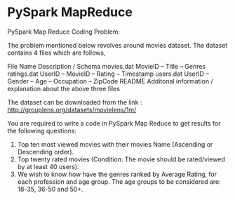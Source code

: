 # PySpark MapReduce
PySpark Map Reduce Coding Problem:
 
The problem mentioned below revolves around movies dataset. The dataset contains 4 files which are follows, 
 
 
File Name 	Description / Schema 
movies.dat 	MovieID – Title – Genres 
ratings.dat 	UserID – MovieID – Rating – Timestamp 
users.dat 	UserID – Gender – Age – Occupation – ZipCode 
README 	Additonal information / explanation about the above three files 
 
The dataset can be downloaded from the link :  http://grouplens.org/datasets/movielens/1m/ 
 
You are required to write a code in PySpark Map Reduce to get results for the following questions: 
1.	Top ten most viewed movies with their movies Name (Ascending or Descending order). 
2.	Top twenty rated movies (Condition: The movie should be rated/viewed by at least 40 users). 
3.	We wish to know how have the genres ranked by Average Rating, for each profession and age group.
    The age groups to be considered are: 18-35, 36-50 and 50+.

